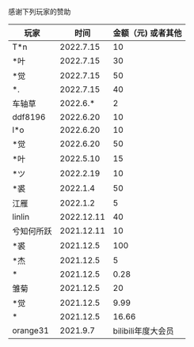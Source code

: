 感谢下列玩家的赞助

| 玩家       | 时间         | 金额（元) 或者其他    |
|----------|------------|---------------|
| T*n      | 2022.7.15  | 10            |
| *叶       | 2022.7.15  | 30            |
| *觉       | 2022.7.15  | 50            |
| *.       | 2022.7.15  | 40            |
| 车轴草      | 2022.6.*   | 2             |
| ddf8196  | 2022.6.20  | 10            |
| l*o      | 2022.6.20  | 10            |
| *觉       | 2022.6.20  | 50            |
| *叶       | 2022.5.10  | 15            |
| *ツ       | 2022.2.19  | 10            |
| *裘       | 2022.1.4   | 50            |
| 江雁       | 2022.1.2   | 5             |
| linlin   | 2022.12.11 | 40            |
| 兮知何所跃    | 2021.12.11 | 10            |
| *裘       | 2021.12.5  | 100           |
| *杰       | 2021.12.5  | 5             |
| *        | 2021.12.5  | 0.28          |
| 雏菊       | 2021.12.5  | 20            |
| *觉       | 2021.12.5  | 9.99          |
| *        | 2021.12.5  | 16.66         |
| orange31 | 2021.9.7   | bilibili年度大会员 |


